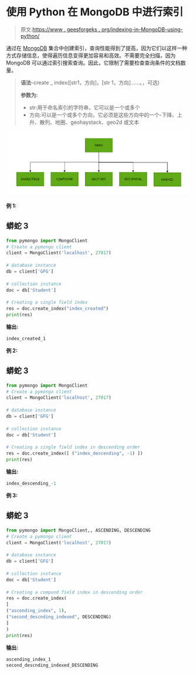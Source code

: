 # 使用 Python 在 MongoDB 中进行索引

> 原文:[https://www . geesforgeks . org/indexing-in-MongoDB-using-python/](https://www.geeksforgeeks.org/indexing-in-mongodb-using-python/)

通过在 [MongoDB](https://www.geeksforgeeks.org/mongodb-and-python/) 集合中创建索引，查询性能得到了提高，因为它们以这样一种方式存储信息，使得遍历信息变得更加容易和高效。不需要完全扫描，因为 MongoDB 可以通过索引搜索查询。因此，它限制了需要检查查询条件的文档数量。

> **语法**–create _ index([str1，方向]，[str 1，方向]……。，可选)
> 
> **参数为:**
> 
> *   str:用于命名索引的字符串，它可以是一个或多个
> *   方向:可以是一个或多个方向，它必须是这些方向中的一个-下降、上升、散列、地圈、geohaystack、geo2d 或文本

![](img/4109906b090b93bfa09da095b3ffdf7d.png)

**例 1:**

## 蟒蛇 3

```py
from pymongo import MongoClient
# Create a pymongo client 
client = MongoClient('localhost', 27017) 

# database instance 
db = client['GFG'] 

# collection instance 
doc = db['Student'] 

# Creating a single field index
res = doc.create_index("index_created")
print(res)
```

**输出:**

```py
index_created_1

```

**例 2:**

## 蟒蛇 3

```py
from pymongo import MongoClient
# Create a pymongo client 
client = MongoClient('localhost', 27017) 

# database instance 
db = client['GFG'] 

# collection instance 
doc = db['Student'] 

# Creating a single field index in descending order
res = doc.create_index([ ("index_descending", -1) ])
print(res)
```

**输出:**

```py
index_descending_-1

```

**例 3:**

## 蟒蛇 3

```py
from pymongo import MongoClient,, ASCENDING, DESCENDING 
# Create a pymongo client 
client = MongoClient('localhost', 27017) 

# database instance 
db = client['GFG'] 

# collection instance 
doc = db['Student'] 

# Creating a compund field index in descending order
res = doc.create_index(
[
("ascending_index", 1),
("second_descnding_indexed", DESCENDING)
]
)
print(res)
```

**输出:**

```py
ascending_index_1
second_descnding_indexed_DESCENDING

```